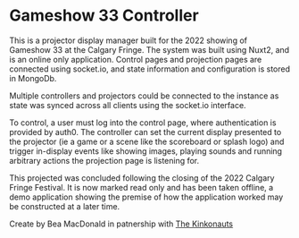 # Gameshow 33 Controller

This is a projector display manager built for the 2022 showing of Gameshow 33 at the Calgary Fringe. The system was built using Nuxt2, and is an online only application. Control pages and projection pages are connected using socket.io, and state information and configuration is stored in MongoDb.

Multiple controllers and projectors could be connected to the instance as state was synced across all clients using the socket.io interface.

To control, a user must log into the control page, where authentication is provided by auth0. The controller can set the current display presented to the projector (ie a game or a scene like the scoreboard or splash logo) and trigger in-display events like showing images, playing sounds and running arbitrary actions the projection page is listening for.

This projected was concluded following the closing of the 2022 Calgary Fringe Festival. It is now marked read only and has been taken offline, a demo application showing the premise of how the application worked may be constructed at a later time.


Create by Bea MacDonald in patnership with [The Kinkonauts](https://kinkonauts.com/)
